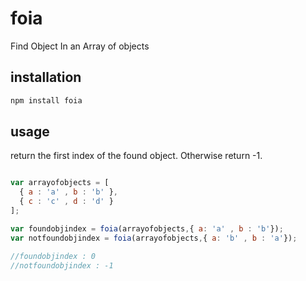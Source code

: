 # foia
Find Object In an Array of objects

## installation
```javascript
npm install foia
```

## usage

return the first index of the found object. Otherwise return -1.

```javascript

var arrayofobjects = [
  { a : 'a' , b : 'b' },
  { c : 'c' , d : 'd' }
];

var foundobjindex = foia(arrayofobjects,{ a: 'a' , b : 'b'});
var notfoundobjindex = foia(arrayofobjects,{ a: 'b' , b : 'a'});

//foundobjindex : 0
//notfoundobjindex : -1

```
